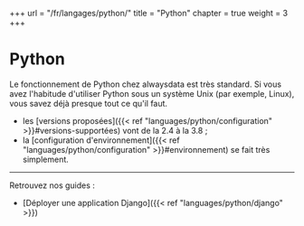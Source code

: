 +++
url = "/fr/langages/python/"
title = "Python"
chapter = true
weight = 3
+++

# Python

Le fonctionnement de Python chez alwaysdata est très standard. Si vous avez l'habitude d'utiliser Python sous un système Unix (par exemple, Linux), vous savez déjà presque tout ce qu'il faut.

* les [versions proposées]({{< ref "languages/python/configuration" >}}#versions-supportées) vont de la 2.4 à la 3.8 ;
* la [configuration d'environnement]({{< ref "languages/python/configuration" >}}#environnement) se fait très simplement.

---

Retrouvez nos guides :

* [Déployer une application Django]({{< ref "languages/python/django" >}})
